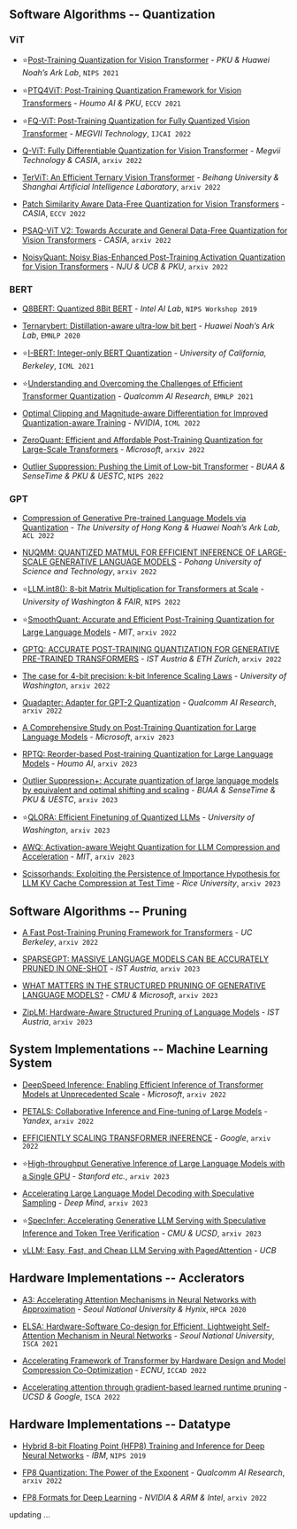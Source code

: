## Software Algorithms -- Quantization

### ViT

* :star:[Post-Training Quantization for Vision Transformer](https://arxiv.org/abs/2106.14156) - *PKU & Huawei Noah’s Ark Lab*, `NIPS 2021`

* :star:[PTQ4ViT: Post-Training Quantization Framework for Vision Transformers](https://arxiv.org/pdf/2111.12293v2) - *Houmo AI & PKU*, `ECCV 2021`

* :star:[FQ-ViT: Post-Training Quantization for Fully Quantized Vision Transformer](https://arxiv.org/pdf/2111.13824) - *MEGVII Technology*, `IJCAI 2022`

* [Q-ViT: Fully Differentiable Quantization for Vision Transformer](https://arxiv.org/pdf/2201.07703) - *Megvii Technology & CASIA*, `arxiv 2022`

* [TerViT: An Efficient Ternary Vision Transformer](https://arxiv.org/pdf/2201.08050v2) - *Beihang University & Shanghai Artificial Intelligence Laboratory*, `arxiv 2022`

* [Patch Similarity Aware Data-Free Quantization for Vision Transformers](https://arxiv.org/abs/2203.02250) - *CASIA*, `ECCV 2022`

* [PSAQ-ViT V2: Towards Accurate and General Data-Free Quantization for Vision Transformers](https://arxiv.org/abs/2209.05687) - *CASIA*, `arxiv 2022`

* [NoisyQuant: Noisy Bias-Enhanced Post-Training Activation Quantization for Vision Transformers](https://arxiv.org/abs/2211.16056) - *NJU & UCB & PKU*, `arxiv 2022`

### BERT

* [Q8BERT: Quantized 8Bit BERT](https://ieeexplore.ieee.org/stamp/stamp.jsp?tp=&arnumber=9463531) - *Intel AI Lab*, `NIPS Workshop 2019`

* [Ternarybert: Distillation-aware ultra-low bit bert](https://arxiv.org/pdf/2009.12812.pdf) - *Huawei Noah’s Ark Lab*, `EMNLP 2020`

* :star:[I-BERT: Integer-only BERT Quantization](https://arxiv.org/pdf/2101.01321v3.pdf) - *University of California, Berkeley*, `ICML 2021`

* :star:[Understanding and Overcoming the Challenges of Efficient Transformer Quantization](https://aclanthology.org/2021.emnlp-main.627) - *Qualcomm AI Research*, `EMNLP 2021`

* [Optimal Clipping and Magnitude-aware Differentiation for Improved Quantization-aware Training](https://arxiv.org/abs/2206.06501) - *NVIDIA*, `ICML 2022`

* [ZeroQuant: Efficient and Affordable Post-Training Quantization for Large-Scale Transformers](https://arxiv.org/pdf/2206.01861.pdf) - *Microsoft*, `arxiv 2022`

* [Outlier Suppression: Pushing the Limit of Low-bit Transformer](https://arxiv.org/abs/2209.13325) - *BUAA & SenseTime & PKU & UESTC*, `NIPS 2022`

### GPT

* [Compression of Generative Pre-trained Language Models via Quantization](https://arxiv.org/pdf/2203.10705.pdf) - *The University of Hong Kong & Huawei Noah’s Ark Lab*, `ACL 2022`

* [NUQMM: QUANTIZED MATMUL FOR EFFICIENT INFERENCE OF LARGE-SCALE GENERATIVE LANGUAGE MODELS](https://arxiv.org/pdf/2206.09557.pdf) - *Pohang University of Science and Technology*, `arxiv 2022`

* :star:[LLM.int8(): 8-bit Matrix Multiplication for Transformers at Scale](https://arxiv.org/abs/2208.07339) - *University of Washington & FAIR*, `NIPS 2022`
  
* :star:[SmoothQuant: Accurate and Efficient Post-Training Quantization for Large Language Models](http://arxiv.org/abs/2211.10438) - *MIT*, `arxiv 2022`

* [GPTQ: ACCURATE POST-TRAINING QUANTIZATION FOR GENERATIVE PRE-TRAINED TRANSFORMERS](https://arxiv.org/pdf/2210.17323.pdf) - *IST Austria & ETH Zurich*,  `arxiv 2022`

* [The case for 4-bit precision: k-bit Inference Scaling Laws](https://arxiv.org/pdf/2212.09720.pdf) - *University of Washington*, `arxiv 2022`

* [Quadapter: Adapter for GPT-2 Quantization](https://arxiv.org/pdf/2211.16912.pdf) - *Qualcomm AI Research*,  `arxiv 2022`

* [A Comprehensive Study on Post-Training Quantization for Large Language Models](https://arxiv.org/abs/2303.08302) - *Microsoft*, `arxiv 2023`

* [RPTQ: Reorder-based Post-training Quantization for Large Language Models](https://arxiv.org/abs/2304.01089) - *Houmo AI*, `arxiv 2023`

* [Outlier Suppression+: Accurate quantization of large language models by equivalent and optimal shifting and scaling](https://arxiv.org/abs/2304.09145) - *BUAA & SenseTime & PKU & UESTC*, `arxiv 2023`

* :star:[QLORA: Efficient Finetuning of Quantized LLMs](https://arxiv.org/abs/2305.14314) - *University of Washington*, `arxiv 2023`

* [AWQ: Activation-aware Weight Quantization for LLM Compression and Acceleration](https://arxiv.org/abs/2306.00978) - *MIT*, `arxiv 2023`

* [Scissorhands: Exploiting the Persistence of Importance Hypothesis for LLM KV Cache Compression at Test Time](https://arxiv.org/abs/2305.17118) - *Rice University*, `arxiv 2023`

## Software Algorithms -- Pruning

* [A Fast Post-Training Pruning Framework for Transformers](https://arxiv.org/pdf/2204.09656.pdf) - *UC Berkeley*, `arxiv 2022`

* [SPARSEGPT: MASSIVE LANGUAGE MODELS CAN BE ACCURATELY PRUNED IN ONE-SHOT](https://arxiv.org/pdf/2301.00774.pdf) - *IST Austria*, `arxiv 2023`

* [WHAT MATTERS IN THE STRUCTURED PRUNING OF GENERATIVE LANGUAGE MODELS?](http://arxiv.org/abs/2302.03773) - *CMU & Microsoft*, `arxiv 2023`

* [ZipLM: Hardware-Aware Structured Pruning of Language Models](https://arxiv.org/pdf/2302.04089.pdf) - *IST Austria*, `arxiv 2023`

## System Implementations -- Machine Learning System

* [DeepSpeed Inference: Enabling Efficient Inference of Transformer Models at Unprecedented Scale](https://arxiv.org/pdf/2207.00032.pdf) - *Microsoft*, `arxiv 2022`

* [PETALS: Collaborative Inference and Fine-tuning of Large Models](http://arxiv.org/abs/2209.01188) - *Yandex*, `arxiv 2022`

* [EFFICIENTLY SCALING TRANSFORMER INFERENCE](https://arxiv.org/pdf/2211.05102.pdf) - *Google*, `arxiv 2022`

* :star:[High-throughput Generative Inference of Large Language Models with a Single GPU](https://github.com/FMInference/FlexGen/blob/main/docs/paper.pdf) - *Stanford etc.*, `arxiv 2023`

* [Accelerating Large Language Model Decoding with Speculative Sampling](https://arxiv.org/pdf/2302.01318.pdf) - *Deep Mind*, `arxiv 2023`

* :star:[SpecInfer: Accelerating Generative LLM Serving with Speculative Inference and Token Tree Verification](https://arxiv.org/abs/2305.09781) - *CMU & UCSD*, `arxiv 2023`

* [vLLM: Easy, Fast, and Cheap LLM Serving with PagedAttention](https://vllm.ai/) - *UCB*

## Hardware Implementations -- Acclerators

* [A3: Accelerating Attention Mechanisms in Neural Networks with Approximation](https://ieeexplore.ieee.org/abstract/document/9065498/) - *Seoul National University & Hynix*, `HPCA 2020`

* [ELSA: Hardware-Software Co-design for Efficient, Lightweight Self-Attention Mechanism in Neural Networks](https://ieeexplore.ieee.org/document/9499860/) - *Seoul National University*, `ISCA 2021`

* [Accelerating Framework of Transformer by Hardware Design and Model Compression Co-Optimization](https://ieeexplore.ieee.org/abstract/document/9643586) - *ECNU*, `ICCAD 2022`

* [Accelerating attention through gradient-based learned runtime pruning](https://dl.acm.org/doi/abs/10.1145/3470496.3527423) - *UCSD & Google*, `ISCA 2022`

## Hardware Implementations -- Datatype

* [Hybrid 8-bit Floating Point (HFP8) Training and Inference for Deep Neural Networks](https://proceedings.neurips.cc/paper/2019/hash/65fc9fb4897a89789352e211ca2d398f-Abstract.html) - *IBM*, `NIPS 2019`

* [FP8 Quantization: The Power of the Exponent](https://arxiv.org/abs/2208.09225) - *Qualcomm AI Research*, `arxiv 2022`

* [FP8 Formats for Deep Learning](http://arxiv.org/abs/2209.05433) - *NVIDIA & ARM & Intel*, `arxiv 2022`

updating ...
